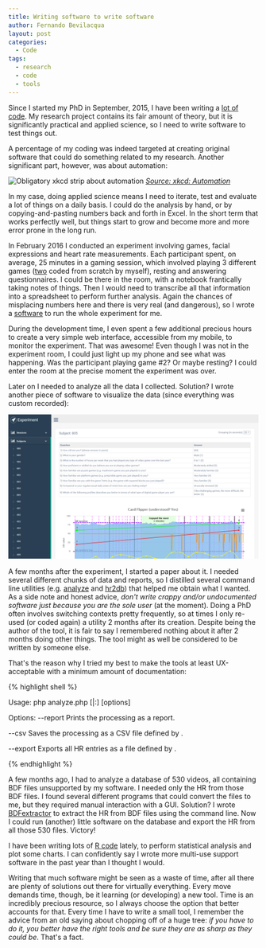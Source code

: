 ```yaml
---
title: Writing software to write software
author: Fernando Bevilacqua
layout: post
categories:
  - Code
tags:
  - research
  - code
  - tools
---
```


Since I started my PhD in September, 2015, I have been writing a [lot of code](https://github.com/Dovyski). My research project contains its fair amount of theory, but it is significantly practical and applied science, so I need to write software to test things out.

A percentage of my coding was indeed targeted at creating original software that could do something related to my research. Another significant part, however, was about automation:

![Obligatory xkcd strip about automation](https://imgs.xkcd.com/comics/automation.png)
*[Source: xkcd: Automation](https://xkcd.com/1319/)*

In my case, doing applied science means I need to iterate, test and evaluate a lot of things on a daily basis. I could do the analysis by hand, or by copying-and-pasting numbers back and forth in Excel. In the short term that works perfectly well, but things start to grow and become more and more error prone in the long run.

In February 2016 I conducted an experiment involving games, facial expressions and heart rate measurements. Each participant spent, on average, 25 minutes in a gaming session, which involved playing 3 different games ([two](https://github.com/Dovyski/face-tracking-games) coded from scratch by myself), resting and answering questionnaires. I could be there in the room, with a notebook frantically taking notes of things. Then I would need to transcribe all that information into a spreadsheet to perform further analysis. Again the chances of misplacing numbers here and there is very real (and dangerous), so I wrote a [software](https://github.com/Dovyski/face-tracking-games/tree/master/experiment) to run the whole experiment for me.

During the development time, I even spent a few additional precious hours to create a very simple web interface, accessible from my mobile, to monitor the experiment. That was awesome! Even though I was not in the experiment room, I could just light up my phone and see what was happening. Was the participant playing game #2? Or maybe resting? I could enter the room at the precise moment the experiment was over.

Later on I needed to analyze all the data I collected. Solution? I wrote another piece of software to visualize the data (since everything was custom recorded):

![Dashboard to visualize data](/public/img/dashboard-face-tracking-games.png)

A few months after the experiment, I started a paper about it. I needed several different chunks of data and reports, so I distilled several command line utilities (e.g. [analyze](https://github.com/Dovyski/face-tracking-games/blob/master/backend/analyze.php) and [hr2db](https://github.com/Dovyski/face-tracking-games/blob/master/backend/hr2db.php)) that helped me obtain what I wanted. As a side note and honest advice, *don't write crappy and/or undocumented software just because you are the sole user* (at the moment). Doing a PhD often involves switching contexts pretty frequently, so at times I only re-used (or coded again) a utility 2 months after its creation. Despite being the author of the tool, it is fair to say I remembered nothing about it after 2 months doing other things. The tool might as well be considered to be written by someone else.

That's the reason why I tried my best to make the tools at least UX-acceptable with a minimum amount of documentation:

{% highlight shell %}

Usage:
 php analyze.php [<subjectId>|<firstId>:<lastId>] [options]

Options:
 --report         Prints the processing as a report.

 --csv <file>     Saves the processing as a CSV file defined
                  by <file>.

 --export <file>  Exports all HR entries as a file defined
                  by <file>.

{% endhighlight %}

A few months ago, I had to analyze a database of 530 videos, all containing BDF files unsupported by my software. I needed only the HR from those BDF files. I found several different programs that could convert the files to me, but they required manual interaction with a GUI. Solution? I wrote [BDFextractor](https://github.com/Dovyski/BDFextractor/) to extract the HR from BDF files using the command line. Now I could run (another) little software on the database and export the HR from all those 530 files. Victory!

I have been writing lots of [R code](https://www.r-project.org/) lately, to perform statistical analysis and plot some charts. I can confidently say I wrote more multi-use support software in the past year than I thought I would.

Writing that much software might be seen as a waste of time, after all there are plenty of solutions out there for virtually everything. Every move demands time, though, be it learning (or developing) a new tool. Time is an incredibly precious resource, so I always choose the option that better accounts for that. Every time I have to write a small tool, I remember the advice from an old saying about chopping off of a huge tree: *if you have to do it, you better have the right tools and be sure they are as sharp as they could be*. That's a fact.
